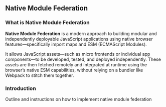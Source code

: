 ## Native Module Federation

### What is Native Module Federation

<b>Native Module Federation</b> is a modern approach to building modular and independently deployable JavaScript applications using native browser features—specifically import maps and ESM (ECMAScript Modules).

It allows JavaScript assets—such as micro frontends or individual app components—to be developed, tested, and deployed independently. These assets are then fetched remotely and integrated at runtime using the browser’s native ESM capabilities, without relying on a bundler like Webpack to stitch them together.

### Introduction
Outline and instructions on how to implement native module federation
<!--

**Here are some ideas to get you started:**

🙋‍♀️ A short introduction - what is your organization all about?
🌈 Contribution guidelines - how can the community get involved?
👩‍💻 Useful resources - where can the community find your docs? Is there anything else the community should know?
🍿 Fun facts - what does your team eat for breakfast?
🧙 Remember, you can do mighty things with the power of [Markdown](https://docs.github.com/github/writing-on-github/getting-started-with-writing-and-formatting-on-github/basic-writing-and-formatting-syntax)
-->
